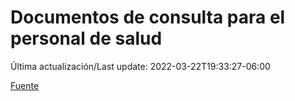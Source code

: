 # Documentos de consulta para el personal de salud

Última actualización/Last update: 2022-03-22T19:33:27-06:00

 [Fuente](https://coronavirus.gob.mx/personal-de-salud/documentos-de-consulta/)
